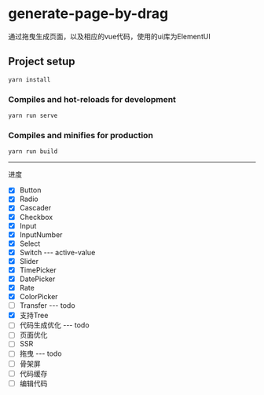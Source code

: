 # generate-page-by-drag

通过拖曳生成页面，以及相应的vue代码，使用的ui库为ElementUI

## Project setup
```
yarn install
```

### Compiles and hot-reloads for development
```
yarn run serve
```

### Compiles and minifies for production
```
yarn run build
```

-----
进度

- [x] Button
- [x] Radio
- [x] Cascader
- [x] Checkbox
- [x] Input
- [x] InputNumber
- [x] Select
- [x] Switch --- active-value
- [x] Slider
- [x] TimePicker
- [x] DatePicker
- [x] Rate
- [x] ColorPicker
- [ ] Transfer --- todo
- [x] 支持Tree
- [ ] 代码生成优化 --- todo
- [ ] 页面优化
- [ ] SSR
- [ ] 拖曳 --- todo
- [ ] 骨架屏
- [ ] 代码缓存
- [ ] 编辑代码
